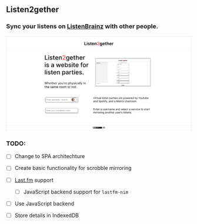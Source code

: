 ## Listen2gether
### Sync your listens on [ListenBrainz](https://listenbrainz.org) with other people.

![Current state of the Figma UI](docs/ui.png)

### TODO:
- [ ] Change to SPA architechture
- [ ] Create basic functionality for scrobble mirroring
- [ ] [Last.fm](https://last.fm) support
  - [ ] JavaScript backend support for `lastfm-nim`
- [ ] Use JavaScript backend
 - [ ] Store details in IndexedDB

